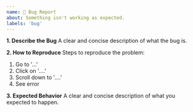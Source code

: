 ```yaml
---
name: 🐞 Bug Report
about: Something isn't working as expected.
labels: 'bug'
---
```


**1. Describe the Bug**
A clear and concise description of what the bug is.

**2. How to Reproduce**
Steps to reproduce the problem:
1. Go to '...'
2. Click on '....'
3. Scroll down to '....'
4. See error

**3. Expected Behavior**
A clear and concise description of what you expected to happen.
